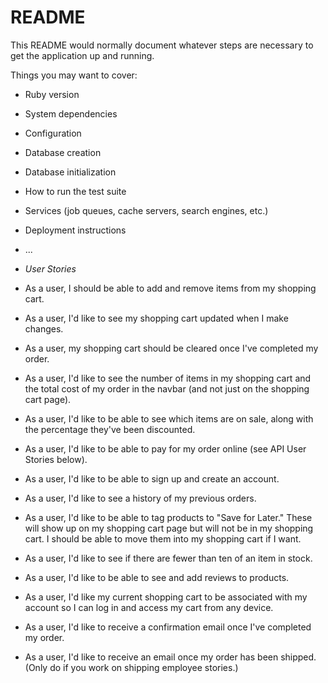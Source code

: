 # README

This README would normally document whatever steps are necessary to get the
application up and running.

Things you may want to cover:

* Ruby version

* System dependencies

* Configuration

* Database creation

* Database initialization

* How to run the test suite

* Services (job queues, cache servers, search engines, etc.)

* Deployment instructions

* ...

* _User Stories_
* As a user, I should be able to add and remove items from my shopping cart.
* As a user, I'd like to see my shopping cart updated when I make changes.
* As a user, my shopping cart should be cleared once I've completed my order.
* As a user, I'd like to see the number of items in my shopping cart and the total cost of my order in the navbar (and not just on the shopping cart page).
* As a user, I'd like to be able to see which items are on sale, along with the percentage they've been discounted.
* As a user, I'd like to be able to pay for my order online (see API User Stories below).
* As a user, I'd like to be able to sign up and create an account.
* As a user, I'd like to see a history of my previous orders.
* As a user, I'd like to be able to tag products to "Save for Later." These will show up on my shopping cart page but will not be in my shopping cart. I should be able to move them into my shopping cart if I want.
* As a user, I'd like to see if there are fewer than ten of an item in stock.
* As a user, I'd like to be able to see and add reviews to products.
* As a user, I'd like my current shopping cart to be associated with my account so I can log in and access my cart from any device.
* As a user, I'd like to receive a confirmation email once I've completed my order.
* As a user, I'd like to receive an email once my order has been shipped. (Only do if you work on shipping employee stories.)

